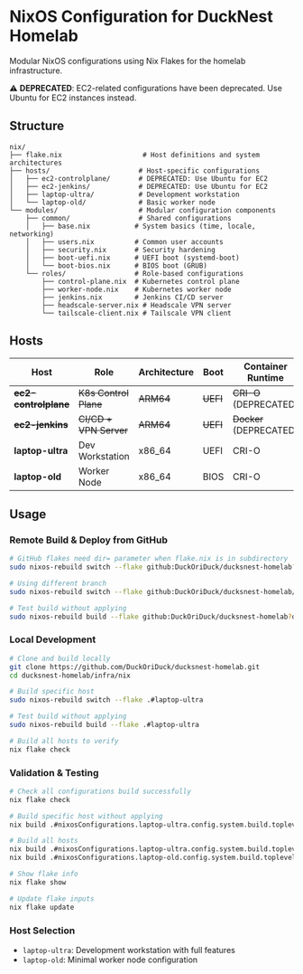 # NixOS Configuration for DuckNest Homelab

Modular NixOS configurations using Nix Flakes for the homelab infrastructure.

⚠️ **DEPRECATED**: EC2-related configurations have been deprecated. Use Ubuntu for EC2 instances instead.

## Structure

```
nix/
├── flake.nix                    # Host definitions and system architectures
├── hosts/                      # Host-specific configurations
│   ├── ec2-controlplane/       # DEPRECATED: Use Ubuntu for EC2
│   ├── ec2-jenkins/            # DEPRECATED: Use Ubuntu for EC2
│   ├── laptop-ultra/           # Development workstation
│   └── laptop-old/             # Basic worker node
└── modules/                    # Modular configuration components
    ├── common/                 # Shared configurations
    │   ├── base.nix           # System basics (time, locale, networking)
    │   ├── users.nix          # Common user accounts
    │   ├── security.nix       # Security hardening
    │   ├── boot-uefi.nix      # UEFI boot (systemd-boot)
    │   └── boot-bios.nix      # BIOS boot (GRUB)
    └── roles/                 # Role-based configurations
        ├── control-plane.nix  # Kubernetes control plane
        ├── worker-node.nix    # Kubernetes worker node
        ├── jenkins.nix        # Jenkins CI/CD server
        ├── headscale-server.nix # Headscale VPN server
        └── tailscale-client.nix # Tailscale VPN client
```

## Hosts

| Host | Role | Architecture | Boot | Container Runtime |
|------|------|-------------|------|------------------|
| ~~**ec2-controlplane**~~ | ~~K8s Control Plane~~ | ~~ARM64~~ | ~~UEFI~~ | ~~CRI-O~~ (DEPRECATED) |
| ~~**ec2-jenkins**~~ | ~~CI/CD + VPN Server~~ | ~~ARM64~~ | ~~UEFI~~ | ~~Docker~~ (DEPRECATED) |
| **laptop-ultra** | Dev Workstation | x86_64 | UEFI | CRI-O |
| **laptop-old** | Worker Node | x86_64 | BIOS | CRI-O |

## Usage

### Remote Build & Deploy from GitHub

```bash
# GitHub flakes need dir= parameter when flake.nix is in subdirectory
sudo nixos-rebuild switch --flake github:DuckOriDuck/ducksnest-homelab?dir=infra/nix#laptop-ultra

# Using different branch
sudo nixos-rebuild switch --flake github:DuckOriDuck/ducksnest-homelab/main?dir=infra/nix#laptop-old

# Test build without applying
sudo nixos-rebuild build --flake github:DuckOriDuck/ducksnest-homelab?dir=infra/nix#laptop-ultra
```

### Local Development

```bash
# Clone and build locally
git clone https://github.com/DuckOriDuck/ducksnest-homelab.git
cd ducksnest-homelab/infra/nix

# Build specific host
sudo nixos-rebuild switch --flake .#laptop-ultra

# Test build without applying
sudo nixos-rebuild build --flake .#laptop-ultra

# Build all hosts to verify
nix flake check
```

### Validation & Testing

```bash
# Check all configurations build successfully
nix flake check

# Build specific host without applying
nix build .#nixosConfigurations.laptop-ultra.config.system.build.toplevel

# Build all hosts
nix build .#nixosConfigurations.laptop-ultra.config.system.build.toplevel
nix build .#nixosConfigurations.laptop-old.config.system.build.toplevel

# Show flake info
nix flake show

# Update flake inputs
nix flake update
```

### Host Selection

- `laptop-ultra`: Development workstation with full features
- `laptop-old`: Minimal worker node configuration